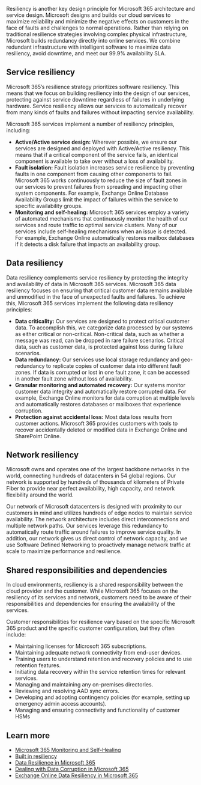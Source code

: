 Resiliency is another key design principle for Microsoft 365 architecture and service design. Microsoft designs and builds our cloud services to maximize reliability and minimize the negative effects on customers in the face of faults and challenges to normal operations. Rather than relying on traditional resilience strategies involving complex physical infrastructure, Microsoft builds redundancy directly into online services. We combine redundant infrastructure with intelligent software to maximize data resiliency, avoid downtime, and meet our 99.9% availability SLA.

## Service resiliency

Microsoft 365’s resilience strategy prioritizes software resiliency. This means that we focus on building resiliency into the design of our services, protecting against service downtime regardless of failures in underlying hardware. Service resiliency allows our services to automatically recover from many kinds of faults and failures without impacting service availability.

Microsoft 365 services implement a number of resiliency principles, including:

- **Active/Active service design:** Wherever possible, we ensure our services are designed and deployed with Active/Active resiliency. This means that if a critical component of the service fails, an identical component is available to take over without a loss of availability.
- **Fault isolation:** Fault isolation increases service resilience by preventing faults in one component from causing other components to fail. Microsoft 365 works continuously to reduce the size of fault zones in our services to prevent failures from spreading and impacting other system components. For example, Exchange Online Database Availability Groups limit the impact of failures within the service to specific availability groups.
- **Monitoring and self-healing:** Microsoft 365 services employ a variety of automated mechanisms that continuously monitor the health of our services and route traffic to optimal service clusters. Many of our services include self-healing mechanisms when an issue is detected. For example, Exchange Online automatically restores mailbox databases if it detects a disk failure that impacts an availability group.

## Data resiliency

Data resiliency complements service resiliency by protecting the integrity and availability of data in Microsoft 365 services. Microsoft 365 data resiliency focuses on ensuring that critical customer data remains available and unmodified in the face of unexpected faults and failures. To achieve this, Microsoft 365 services implement the following data resiliency principles:

- **Data criticality:** Our services are designed to protect critical customer data. To accomplish this, we categorize data processed by our systems as either critical or non-critical. Non-critical data, such as whether a message was read, can be dropped in rare failure scenarios. Critical data, such as customer data, is protected against loss during failure scenarios.
- **Data redundancy:** Our services use local storage redundancy and geo-redundancy to replicate copies of customer data into different fault zones. If data is corrupted or lost in one fault zone, it can be accessed in another fault zone without loss of availability.
- **Granular monitoring and automated recovery:** Our systems monitor customer data integrity and automatically restore corrupted data. For example, Exchange Online monitors for data corruption at multiple levels and automatically restores databases or mailboxes that experience corruption.
- **Protection against accidental loss:** Most data loss results from customer actions. Microsoft 365 provides customers with tools to recover accidentally deleted or modified data in Exchange Online and SharePoint Online.

## Network  resiliency

Microsoft owns and operates one of the largest backbone networks in the world, connecting hundreds of datacenters in 54 global regions. Our network is supported by hundreds of thousands of kilometers of Private Fiber to provide near perfect availability, high capacity, and network flexibility around the world.

Our network of Microsoft datacenters is designed with proximity to our customers in mind and utilizes hundreds of edge nodes to maintain service availability. The network architecture includes direct interconnections and multiple network paths. Our services leverage this redundancy to automatically route traffic around failures to improve service quality. In addition, our network gives us direct control of network capacity, and we use Software Defined Networking to proactively manage network traffic at scale to maximize performance and resilience.

## Shared responsibilities and dependencies

In cloud environments, resiliency is a shared responsibility between the cloud provider and the customer. While Microsoft 365 focuses on the resiliency of its services and network, customers need to be aware of their responsibilities and dependencies for ensuring the availability of the services.

Customer responsibilities for resilience vary based on the specific Microsoft 365 product and the specific customer configuration, but they often include:

- Maintaining licenses for Microsoft 365 subscriptions.
- Maintaining adequate network connectivity from end-user devices.
- Training users to understand retention and recovery policies and to use retention features.
- Initiating data recovery within the service retention times for relevant services.
- Managing and maintaining any on-premises directories.
- Reviewing and resolving AAD sync errors.
- Developing and adopting contingency policies (for example, setting up emergency admin access accounts).
- Managing and ensuring connectivity and functionality of customer HSMs

## Learn more

- [Microsoft 365 Monitoring and Self-Healing](https://docs.microsoft.com/office365/Enterprise/office-365-monitoring-and-self-healing?azure-portal=true)
- [Built in resiliency](https://docs.microsoft.com/microsoft-365/enterprise/ebcm-m365-service-resiliency?view=o365-worldwide&azure-portal=true)
- [Data Resilience in Microsoft 365](https://docs.microsoft.com/office365/Enterprise/office-365-data-resiliency-overview?azure-portal=true)
- [Dealing with Data Corruption in Microsoft 365](https://docs.microsoft.com/office365/Enterprise/office-365-dealing-with-data-corruption?azure-portal=true)
- [Exchange Online Data Resiliency in Microsoft 365](https://docs.microsoft.com/office365/Enterprise/office-365-exchange-data-resiliency?azure-portal=true)
